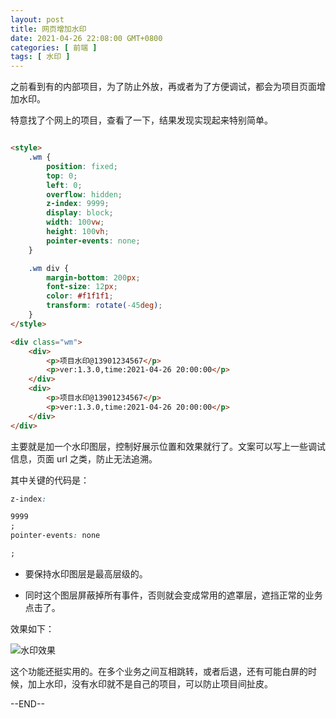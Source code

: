 ```yaml
---
layout: post
title: 网页增加水印
date: 2021-04-26 22:08:00 GMT+0800
categories: [ 前端 ]
tags: [ 水印 ]
---
```


之前看到有的内部项目，为了防止外放，再或者为了方便调试，都会为项目页面增加水印。

<!-- more -->

特意找了个网上的项目，查看了一下，结果发现实现起来特别简单。

```html

<style>
    .wm {
        position: fixed;
        top: 0;
        left: 0;
        overflow: hidden;
        z-index: 9999;
        display: block;
        width: 100vw;
        height: 100vh;
        pointer-events: none;
    }

    .wm div {
        margin-bottom: 200px;
        font-size: 12px;
        color: #f1f1f1;
        transform: rotate(-45deg);
    }
</style>

<div class="wm">
    <div>
        <p>项目水印@13901234567</p>
        <p>ver:1.3.0,time:2021-04-26 20:00:00</p>
    </div>
    <div>
        <p>项目水印@13901234567</p>
        <p>ver:1.3.0,time:2021-04-26 20:00:00</p>
    </div>
</div>
```

主要就是加一个水印图层，控制好展示位置和效果就行了。文案可以写上一些调试信息，页面 url 之类，防止无法追溯。

其中关键的代码是：

```css
z-index:

9999
;
pointer-events: none

;
```

* 要保持水印图层是最高层级的。

* 同时这个图层屏蔽掉所有事件，否则就会变成常用的遮罩层，遮挡正常的业务点击了。

效果如下：

![水印效果](https://cdn1.yukapril.com/2021-04-26-watermark.png)

这个功能还挺实用的。在多个业务之间互相跳转，或者后退，还有可能白屏的时候，加上水印，没有水印就不是自己的项目，可以防止项目间扯皮。

--END--
